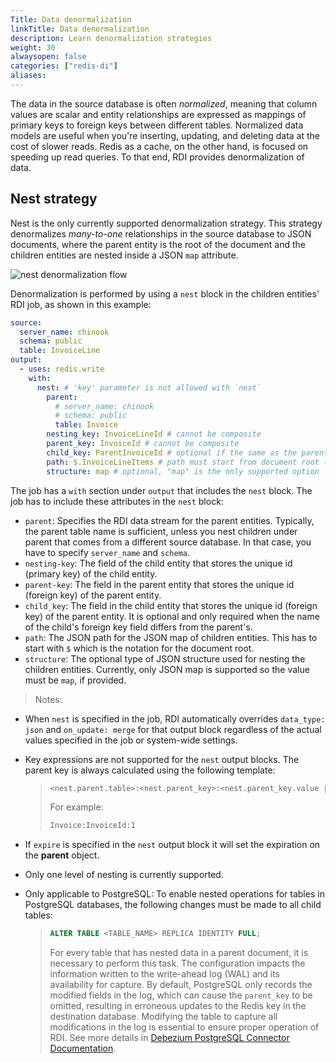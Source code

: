 ```yaml
---
Title: Data denormalization
linkTitle: Data denormalization
description: Learn denormalization strategies
weight: 30
alwaysopen: false
categories: ["redis-di"]
aliases:
---
```


The data in the source database is often _normalized_, meaning that column values are scalar and entity relationships are expressed as mappings of primary keys to foreign keys between different tables.
Normalized data models are useful when you're inserting, updating, and deleting data at the cost of slower reads.
Redis as a cache, on the other hand, is focused on speeding up read queries. To that end, RDI provides denormalization of data.

## Nest strategy

Nest is the only currently supported denormalization strategy.
This strategy denormalizes _many-to-one_ relationships in the source database to JSON documents, where the parent entity is the root of the document and the children entities are nested inside a JSON `map` attribute.

![nest denormalization flow](/images/rdi/nest-flow.png)

Denormalization is performed by using a `nest` block in the children entities' RDI job, as shown in this example:

```yaml
source:
  server_name: chinook
  schema: public
  table: InvoiceLine
output:
  - uses: redis.write
    with:
      nest: # 'key' parameter is not allowed with `nest`
        parent:
          # server_name: chinook
          # schema: public
          table: Invoice
        nesting_key: InvoiceLineId # cannot be composite
        parent_key: InvoiceId # cannot be composite
        child_key: ParentInvoiceId # optional if the same as the parent_key
        path: $.InvoiceLineItems # path must start from document root ($)
        structure: map # optional, "map" is the only supported option
```

The job has a `with` section under `output` that includes the `nest` block.
The job has to include these attributes in the `nest` block:

- `parent`: Specifies the RDI data stream for the parent entities. Typically, the parent table name is sufficient, unless you nest children under parent that comes from a different source database. In that case, you have to specify `server_name` and `schema`.
- `nesting-key`: The field of the child entity that stores the unique id (primary key) of the child entity.
- `parent-key`: The field in the parent entity that stores the unique id (foreign key) of the parent entity.
- `child_key`: The field in the child entity that stores the unique id (foreign key) of the parent entity. It is optional and only required when the name of the child's foreign key field differs from the parent's.
- `path`: The JSON path for the JSON map of children entities. This has to start with `$` which is the notation for the document root.
- `structure`: The optional type of JSON structure used for nesting the children entities. Currently, only JSON map is supported so the value must be `map`, if provided.

> Notes:

- When `nest` is specified in the job, RDI automatically overrides `data_type: json` and `on_update: merge` for that output block regardless of the actual values specified in the job or system-wide settings.
- Key expressions are not supported for the `nest` output blocks. The parent key is always calculated using the following template:

  > ```bash
  > <nest.parent.table>:<nest.parent_key>:<nest.parent_key.value | nest.child_key.value>
  > ```
  >
  > For example:
  >
  > ```bash
  > Invoice:InvoiceId:1
  > ```

- If `expire` is specified in the `nest` output block it will set the expiration on the **parent** object.
- Only one level of nesting is currently supported.
- Only applicable to PostgreSQL: To enable nested operations for tables in PostgreSQL databases, the following changes must be made to all child tables:
  >
  > ```sql
  > ALTER TABLE <TABLE_NAME> REPLICA IDENTITY FULL;
  > ```
  >
  > For every table that has nested data in a parent document, it is necessary to perform this task. The configuration impacts the information written to the write-ahead log (WAL) and its availability for capture. By default, PostgreSQL only records the modified fields in the log, which can cause the `parent_key` to be omitted, resulting in erroneous updates to the Redis key in the destination database. Modifying the table to capture all modifications in the log is essential to ensure proper operation of RDI. See more details in [Debezium PostgreSQL Connector Documentation](https://debezium.io/documentation/reference/connectors/postgresql.html#postgresql-replica-identity).
